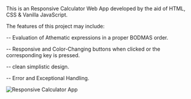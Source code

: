 This is an Responsive Calculator Web App developed by the aid of HTML, CSS & Vanilla JavaScript.

The features of this project may include:

-- Evaluation of Athematic expressions in a proper BODMAS order.

-- Responsive and Color-Changing buttons when clicked or the corresponding key is pressed.

-- clean simplistic design.

-- Error and Exceptional Handling.

![Responsive Calculator App](Preview.png)
